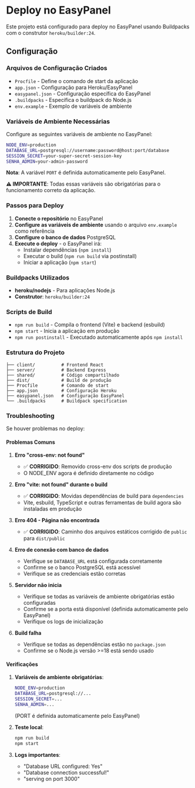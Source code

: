 # Deploy no EasyPanel

Este projeto está configurado para deploy no EasyPanel usando Buildpacks com o construtor `heroku/builder:24`.

## Configuração

### Arquivos de Configuração Criados

- `Procfile` - Define o comando de start da aplicação
- `app.json` - Configuração para Heroku/EasyPanel
- `easypanel.json` - Configuração específica do EasyPanel
- `.buildpacks` - Especifica o buildpack do Node.js
- `env.example` - Exemplo de variáveis de ambiente

### Variáveis de Ambiente Necessárias

Configure as seguintes variáveis de ambiente no EasyPanel:

```bash
NODE_ENV=production
DATABASE_URL=postgresql://username:password@host:port/database
SESSION_SECRET=your-super-secret-session-key
SENHA_ADMIN=your-admin-password
```

**Nota**: A variável `PORT` é definida automaticamente pelo EasyPanel.

**⚠️ IMPORTANTE**: Todas essas variáveis são obrigatórias para o funcionamento correto da aplicação.

### Passos para Deploy

1. **Conecte o repositório** no EasyPanel
2. **Configure as variáveis de ambiente** usando o arquivo `env.example` como referência
3. **Configure o banco de dados** PostgreSQL
4. **Execute o deploy** - o EasyPanel irá:
   - Instalar dependências (`npm install`)
   - Executar o build (`npm run build` via postinstall)
   - Iniciar a aplicação (`npm start`)

### Buildpacks Utilizados

- **heroku/nodejs** - Para aplicações Node.js
- **Construtor**: `heroku/builder:24`

### Scripts de Build

- `npm run build` - Compila o frontend (Vite) e backend (esbuild)
- `npm start` - Inicia a aplicação em produção
- `npm run postinstall` - Executado automaticamente após `npm install`

### Estrutura do Projeto

```
├── client/          # Frontend React
├── server/          # Backend Express
├── shared/          # Código compartilhado
├── dist/            # Build de produção
├── Procfile         # Comando de start
├── app.json         # Configuração Heroku
├── easypanel.json   # Configuração EasyPanel
└── .buildpacks      # Buildpack specification
```

### Troubleshooting

Se houver problemas no deploy:

#### Problemas Comuns

1. **Erro "cross-env: not found"**
   - ✅ **CORRIGIDO**: Removido cross-env dos scripts de produção
   - O NODE_ENV agora é definido diretamente no código

2. **Erro "vite: not found" durante o build**
   - ✅ **CORRIGIDO**: Movidas dependências de build para `dependencies`
   - Vite, esbuild, TypeScript e outras ferramentas de build agora são instaladas em produção

3. **Erro 404 - Página não encontrada**
   - ✅ **CORRIGIDO**: Caminho dos arquivos estáticos corrigido de `public` para `dist/public`

4. **Erro de conexão com banco de dados**
   - Verifique se `DATABASE_URL` está configurada corretamente
   - Confirme se o banco PostgreSQL está acessível
   - Verifique se as credenciais estão corretas

5. **Servidor não inicia**
   - Verifique se todas as variáveis de ambiente obrigatórias estão configuradas
   - Confirme se a porta está disponível (definida automaticamente pelo EasyPanel)
   - Verifique os logs de inicialização

6. **Build falha**
   - Verifique se todas as dependências estão no `package.json`
   - Confirme se o Node.js versão >=18 está sendo usado

#### Verificações

1. **Variáveis de ambiente obrigatórias**:
   ```bash
   NODE_ENV=production
   DATABASE_URL=postgresql://...
   SESSION_SECRET=...
   SENHA_ADMIN=...
   ```
   (PORT é definida automaticamente pelo EasyPanel)

2. **Teste local**:
   ```bash
   npm run build
   npm start
   ```

3. **Logs importantes**:
   - "Database URL configured: Yes"
   - "Database connection successful!"
   - "serving on port 3000"
